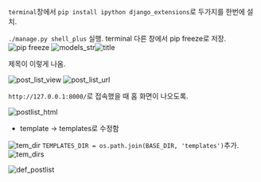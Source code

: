 ```terminal```창에서 ```pip install ipython django_extensions```로 두가지를 한번에 설치.

```./manage.py shell_plus``` 실행.
terminal 다른 창에서 pip freeze로 저장.
![pip freeze](another_terminal_freeze.png)
![models_str](__str__.png)![title](admin_title.png)

제목이 이렇게 나옴.

![post_list_view](post_list_view.png)
![post_list_url](post_list_url.png)

```http://127.0.0.1:8000/```로 접속했을 때
홈 화면이 나오도록.

![postlist_html](postlisthtml.png)
* template -> templates로 수정함

![tem_dir](tem_dir.png)
```TEMPLATES_DIR = os.path.join(BASE_DIR, 'templates')```추가.
![tem_dirs](tem_dirs.png)

![def_postlist](def_postlist.png)